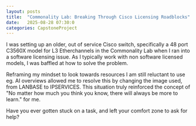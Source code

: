 ```yaml
---
layout: posts
title:  "Commonality Lab: Breaking Through Cisco Licensing Roadblocks"
date:   2025-08-28 07:30:0
categories: CapstoneProject
---
```


I was setting up an older, out of service Cisco switch, specifically a 48 port C3560X model for L3 Etherchannels in the Commonality Lab when I ran into a software licensing issue. As I typically work with non software licensed models, I was baffled at how to solve the problem.

Reframing my mindset to look towards resources I am still reluctant to use eg. AI overviews allowed me to resolve this by changing the image used, from LANBASE to IPSERVICES. This situation truly reinforced the concept of "No matter how much you think you know, there will always be more to learn." for me.

Have you ever gotten stuck on a task, and left your comfort zone to ask for help?